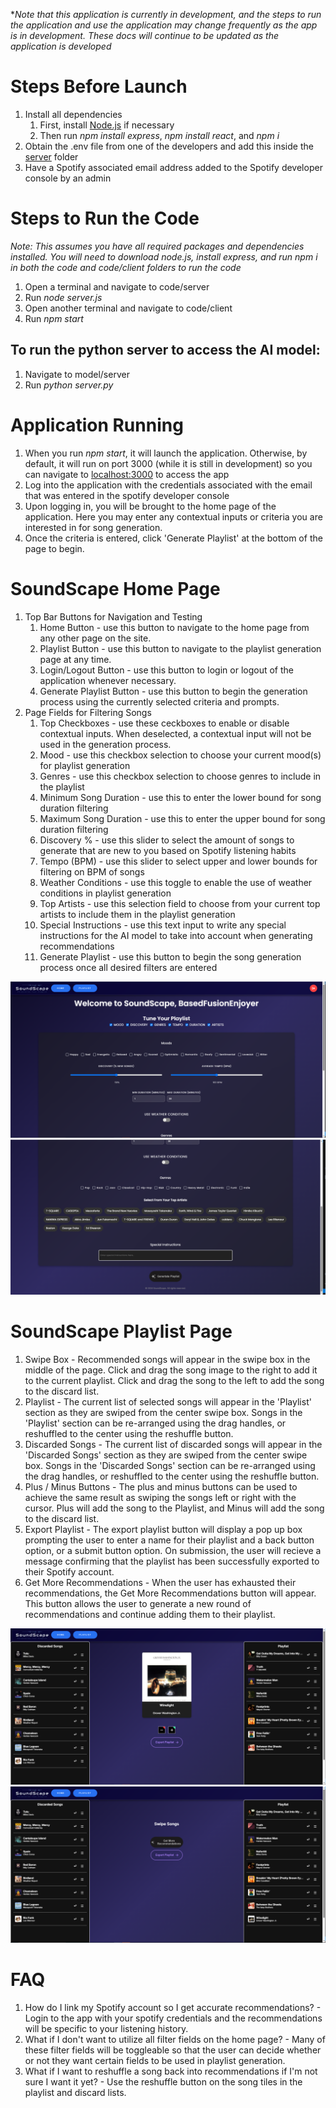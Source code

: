 **Note that this application is currently in development, and the steps to run the application and use the application may change frequently as the app is in development. These docs will continue to be updated as the application is developed*

# Steps Before Launch
1. Install all dependencies
    1. First, install [Node.js](https://nodejs.org/en/download) if necessary
    2. Then run *npm install express*, *npm install react*, and *npm i*
3. Obtain the .env file from one of the developers and add this inside the [server](/code/server) folder
4. Have a Spotify associated email address added to the Spotify developer console by an admin

# Steps to Run the Code
*Note: This assumes you have all required packages and dependencies installed. You will need to download node.js, install express, and run npm i in both the code and code/client folders to run the code*
1. Open a terminal and navigate to code/server
2. Run *node server.js*
3. Open another terminal and navigate to code/client
4. Run *npm start*

## To run the python server to access the AI model:
1. Navigate to model/server
2. Run *python server.py*

# Application Running
1. When you run *npm start*, it will launch the application. Otherwise, by default, it will run on port 3000 (while it is still in development) so you can navigate to [localhost:3000](http://localhost:3000) to access the app
2. Log into the application with the credentials associated with the email that was entered in the spotify developer console
3. Upon logging in, you will be brought to the home page of the application. Here you may enter any contextual inputs or criteria you are interested in for song generation.
4. Once the criteria is entered, click 'Generate Playlist' at the bottom of the page to begin.

# SoundScape Home Page
1. Top Bar Buttons for Navigation and Testing
    1. Home Button - use this button to navigate to the home page from any other page on the site.
    2. Playlist Button - use this button to navigate to the playlist generation page at any time.
    3. Login/Logout Button - use this button to login or logout of the application whenever necessary.
    4. Generate Playlist Button - use this button to begin the generation process using the currently selected criteria and prompts.
2. Page Fields for Filtering Songs
    1. Top Checkboxes - use these ceckboxes to enable or disable contextual inputs. When deselected, a contextual input will not be used in the generation process.
    2. Mood - use this checkbox selection to choose your current mood(s) for playlist generation
    3. Genres - use this checkbox selection to choose genres to include in the playlist 
    4. Minimum Song Duration - use this to enter the lower bound for song duration filtering
    5. Maximum Song Duration - use this to enter the upper bound for song duration filtering
    6. Discovery % - use this slider to select the amount of songs to generate that are new to you based on Spotify listening habits
    7. Tempo (BPM) - use this slider to select upper and lower bounds for filtering on BPM of songs
    8. Weather Conditions - use this toggle to enable the use of weather conditions in playlist generation
    9. Top Artists - use this selection field to choose from your current top artists to include them in the playlist generation
    10. Special Instructions - use this text input to write any special instructions for the AI model to take into account when generating recommendations
    11. Generate Playlist - use this button to begin the song generation process once all desired filters are entered

![Home Page Image 1](./User-Docs-Images/HomePage1.PNG "Home Page Image 1")
![Home Page Image 2](./User-Docs-Images/HomePage2.PNG "Home Page Image 2")

# SoundScape Playlist Page
1. Swipe Box - Recommended songs will appear in the swipe box in the middle of the page. Click and drag the song image to the right to add it to the current playlist. Click and drag the song to the left to add the song to the discard list.
2. Playlist - The current list of selected songs will appear in the 'Playlist' section as they are swiped from the center swipe box. Songs in the 'Playlist' section can be re-arranged using the drag handles, or reshuffled to the center using the reshuffle button.
3. Discarded Songs - The current list of discarded songs will appear in the 'Discarded Songs' section as they are swiped from the center swipe box. Songs in the 'Discarded Songs' section can be re-arranged using the drag handles, or reshuffled to the center using the reshuffle button.
4. Plus / Minus Buttons - The plus and minus buttons can be used to achieve the same result as swiping the songs left or right with the cursor. Plus will add the song to the Playlist, and Minus will add the song to the discard list.
5. Export Playlist - The export playlist button will display a pop up box prompting the user to enter a name for their playlist and a back button option, or a submit button option. On submission, the user will recieve a message confirming that the playlist has been successfully exported to their Spotify account.
6. Get More Recommendations - When the user has exhausted their recommendations, the Get More Recommendations button will appear. This button allows the user to generate a new round of recommendations and continue adding them to their playlist.

![Playlist Page Image 1](./User-Docs-Images/PlaylistPage1.PNG "Playlist Page Image 1") 
![Playlist Page Image 2](./User-Docs-Images/PlaylistPage2.PNG "Playlist Page Image 2") 

# FAQ
1. How do I link my Spotify account so I get accurate recommendations? - Login to the app with your spotify credentials and the recommendations will be specific to your listening history.
2. What if I don't want to utilize all filter fields on the home page? - Many of these filter fields will be toggleable so that the user can decide whether or not they want certain fields to be used in playlist generation.
3. What if I want to reshuffle a song back into recommendations if I'm not sure I want it yet? - Use the reshuffle button on the song tiles in the playlist and discard lists.




